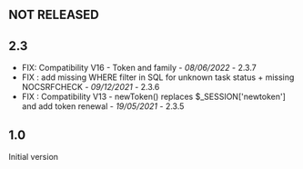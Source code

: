 

## NOT RELEASED

## 2.3
- FIX: Compatibility V16 - Token and family - *08/06/2022* - 2.3.7
- FIX : add missing WHERE filter in SQL for unknown task status + missing NOCSRFCHECK - *09/12/2021* - 2.3.6
- FIX : Compatibility V13 - newToken() replaces $_SESSION['newtoken'] and add token renewal - *19/05/2021* - 2.3.5

## 1.0

 Initial version


